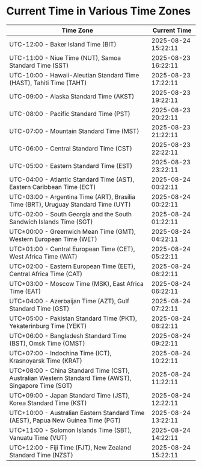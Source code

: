 # Current Time in Various Time Zones

| Time Zone | Current Time |
|-----------|--------------|
| UTC-12:00 - Baker Island Time (BIT) | 2025-08-24 15:22:11 |
| UTC-11:00 - Niue Time (NUT), Samoa Standard Time (SST) | 2025-08-23 16:22:11 |
| UTC-10:00 - Hawaii-Aleutian Standard Time (HAST), Tahiti Time (TAHT) | 2025-08-23 17:22:11 |
| UTC-09:00 - Alaska Standard Time (AKST) | 2025-08-23 19:22:11 |
| UTC-08:00 - Pacific Standard Time (PST) | 2025-08-23 20:22:11 |
| UTC-07:00 - Mountain Standard Time (MST) | 2025-08-23 21:22:11 |
| UTC-06:00 - Central Standard Time (CST) | 2025-08-23 22:22:11 |
| UTC-05:00 - Eastern Standard Time (EST) | 2025-08-23 23:22:11 |
| UTC-04:00 - Atlantic Standard Time (AST), Eastern Caribbean Time (ECT) | 2025-08-24 00:22:11 |
| UTC-03:00 - Argentina Time (ART), Brasília Time (BRT), Uruguay Standard Time (UYT) | 2025-08-24 00:22:11 |
| UTC-02:00 - South Georgia and the South Sandwich Islands Time (SGT) | 2025-08-24 01:22:11 |
| UTC±00:00 - Greenwich Mean Time (GMT), Western European Time (WET) | 2025-08-24 04:22:11 |
| UTC+01:00 - Central European Time (CET), West Africa Time (WAT) | 2025-08-24 05:22:11 |
| UTC+02:00 - Eastern European Time (EET), Central Africa Time (CAT) | 2025-08-24 06:22:11 |
| UTC+03:00 - Moscow Time (MSK), East Africa Time (EAT) | 2025-08-24 06:22:11 |
| UTC+04:00 - Azerbaijan Time (AZT), Gulf Standard Time (GST) | 2025-08-24 07:22:11 |
| UTC+05:00 - Pakistan Standard Time (PKT), Yekaterinburg Time (YEKT) | 2025-08-24 08:22:11 |
| UTC+06:00 - Bangladesh Standard Time (BST), Omsk Time (OMST) | 2025-08-24 09:22:11 |
| UTC+07:00 - Indochina Time (ICT), Krasnoyarsk Time (KRAT) | 2025-08-24 10:22:11 |
| UTC+08:00 - China Standard Time (CST), Australian Western Standard Time (AWST), Singapore Time (SGT) | 2025-08-24 11:22:11 |
| UTC+09:00 - Japan Standard Time (JST), Korea Standard Time (KST) | 2025-08-24 12:22:11 |
| UTC+10:00 - Australian Eastern Standard Time (AEST), Papua New Guinea Time (PGT) | 2025-08-24 13:22:11 |
| UTC+11:00 - Solomon Islands Time (SBT), Vanuatu Time (VUT) | 2025-08-24 14:22:11 |
| UTC+12:00 - Fiji Time (FJT), New Zealand Standard Time (NZST) | 2025-08-24 15:22:11 |
